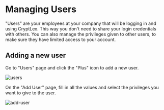 # Managing Users

"Users" are your employees at your company that will be logging in and using CryptLex. This way you don't need to share your login credentials with others. You can also manage the privileges given to other users, to make sure they have limited access to your account.

## Adding a new user

Go to "Users" page and click the "Plus" icon to add a new user.

![users](https://cryptlex.com/public/img/docs/users.png)

On the "Add User" page, fill in all the values and select the privileges you want to give to the user.

![add-user](https://cryptlex.com/public/img/docs/add-user.png)


